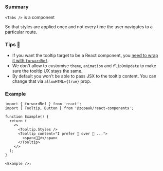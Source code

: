### Summary

`<Tabs />` is a component


So that styles are applied once and not every time the user navigates to a particular route.

### Tips 💄

- If you want the tooltip target to be a React component, you [need to wrap it with `forwardRef`](https://github.com/atomiks/tippy.js-react#component-children).
- We don't allow to customise `theme`, `animation` and `flipOnUpdate` to make sure the tooltip UX stays the same.
- By default you won't be able to pass JSX to the tooltip content. You can change that via `allowHTML={true}` prop.

### Example

```tsx
import { forwardRef } from 'react';
import { Tooltip, Button } from '@zopauk/react-components';

function Example() {
  return (
    <>
      <Tooltip.Styles />
      <Tooltip content="I prefer 🍕 over 🍰 ...">
        <span>💁🏻‍♂️</span>
      </Tooltip>
    </>
  );
}

<Example />;
```
